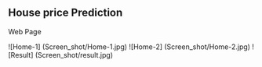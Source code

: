 ## House price Prediction

Web Page

![Home-1] (Screen_shot/Home-1.jpg)
![Home-2] (Screen_shot/Home-2.jpg)
![Result] (Screen_shot/result.jpg)

